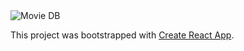 <img src="C:/Users/Sruthi Jaganmohan/Documents/GitHub/react-movie-database-app/movie-db-images/movie-db.png" alt="Movie DB" title="Movie DB">

This project was bootstrapped with [Create React App](https://github.com/facebook/create-react-app).


